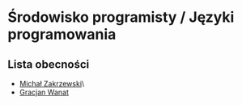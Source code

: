# Środowisko programisty / Języki programowania

## Lista obecności

- [Michał Zakrzewski](https://github.com/ZakrzewskiM30/SPJP2025-2026)\
- [Gracjan Wanat](https://github.com/gracjanwanat-sudo/Gracjan-Wanat.git)
